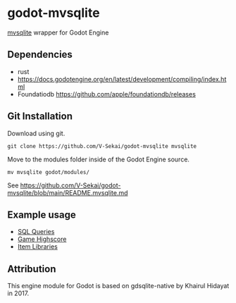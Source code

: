 # godot-mvsqlite

[mvsqlite](https://github.com/losfair/mvsqlite) wrapper for Godot Engine

## Dependencies

* rust
* https://docs.godotengine.org/en/latest/development/compiling/index.html
* Foundatiodb https://github.com/apple/foundationdb/releases

## Git Installation

Download using git.

```
git clone https://github.com/V-Sekai/godot-mvsqlite mvsqlite
```

Move to the modules folder inside of the Godot Engine source.

```
mv mvsqlite godot/modules/
```

See https://github.com/V-Sekai/godot-mvsqlite/blob/main/README.mvsqlite.md

## Example usage

- [SQL Queries](https://github.com/godot-extended-libraries/godot-sqlite/blob/master/demo/SQLite/sql_queries.gd)
- [Game Highscore](https://github.com/godot-extended-libraries/godot-sqlite/blob/master/demo/SQLite/game_highscore.gd)
- [Item Libraries](https://github.com/godot-extended-libraries/godot-sqlite/blob/master/demo/SQLite/item_database.gd)

## Attribution

This engine module for Godot is based on gdsqlite-native by Khairul Hidayat in 2017.
